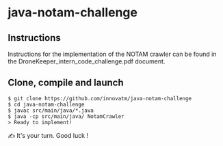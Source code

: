 # java-notam-challenge

## Instructions
Instructions for the implementation of the NOTAM crawler can be found in the DroneKeeper_intern_code_challenge.pdf document.

## Clone, compile and launch
```
$ git clone https://github.com/innovatm/java-notam-challenge
$ cd java-notam-challenge
$ javac src/main/java/*.java
$ java -cp src/main/java/ NotamCrawler
> Ready to implement!

```

✍️ It's your turn. Good luck !